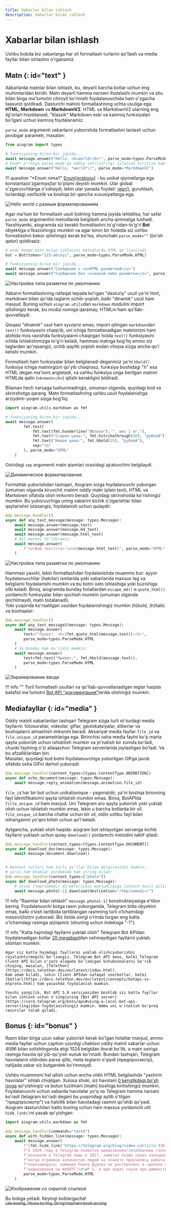 ```yaml
---
title: Xabarlar bilan ishlash
description: Xabarlar bilan ishlash
---
```


# Xabarlar bilan ishlash

Ushbu bobda biz xabarlarga har xil formatlash turlarini qo'llash va media fayllar bilan ishlashni o'rganamiz.

## Matn {: id="text" }

Xabarlarda matnlar bilan ishlash, bu, deyarli barcha botlar uchun eng muhimlaridan biridir. Matn deyarli hamma narsani ifodalashi mumkin va shu bilan birga ma'lumotni _chiroyli_ ko'rinishi foydalanuvchida ham o'zgacha taasurot qoldiradi. Dasturchi matnni formatlashning uchta usuliga ega: **HTML**, **Markdown** va **MarkdownV2**. HTML va MarkdownV2 ularning eng ilg'orlari hisoblanadi, "klassik" Markdown eski va kamroq funksiyalari bo'lgani uchun kamroq foydalanamiz.

`parse_mode` argumenti xabarlarni yuborishda formatlashni tanlash uchun javobgar parametr, masalan:

```python
from aiogram import types

# funksiyaning biron bir joyida...
await message.answer("Hello, <b>world</b>!", parse_mode=types.ParseMode.HTML)
# Enum* o'rniga parse_mode'ga oddiy satr(string) sifatida kiritish ham mumkin:
await message.answer("Hello, *world*\!", parse_mode="MarkdownV2")
```

!!! question "\*Enum nima?"
    [Enum[erations]](https://docs.python.org/3/howto/enum.html) - bu unikal qiymatlarga ega konstanta(o'zgarmas)lar to'plami deyish mumkin. Ular global o'zgaruvchilarga o'xshaydi, lekin ular yanada foydali: [repr()](https://docs.python.org/3/library/functions.html#repr), guruhlash, turlardagi xavfsizlik va boshqa bir qancha xususiyatlarga ega.

![Hello world с разным форматированием](images/messages/l02_1.png)

Agar ma'lum bir formatlash usuli botning hamma joyida ishlatilsa, har safar `parse_mode` argumentini metodlarda belgilash ancha qimmatga tushadi. Yaxshiyamki, aiogramda siz kerakli formatlashni to'g'ridan-to'g'ri **Bot** obyektiga o'tkazishingiz mumkin va agar biron bir holatda siz ushbu formatlashni bekor qilishingiz kerak bo'lsa, shunchaki `parse_mode=""` (bo'sh qator) qoldirasiz:

```python
# endi hamma matn bilan ishlovchi metodlarda HTML qo'llaniladi
bot = Bot(token="123:abcxyz", parse_mode=types.ParseMode.HTML)

# funksiyaning biron bir joyida...
await message.answer("Сообщение с <u>HTML-разметкой</u>")
await message.answer("Сообщение без <s>какой-либо разметки</s>", parse_mode="")
```

![Настройка типа разметки по умолчанию](images/messages/l02_2.png)

Xabarni formatlashning nafaqat tepada ko'rgan "dasturiy" usuli ya'ni html, markdown bilan qo'lda taglarni ochib-yopish, balki "dinamik" usuli ham mavjud. Buning uchun `aiogram.utils`dan `markdown` modulini import qilishingiz kerak, bu modul nomiga qaramay, HTMLni ham qo'llab-quvvatlaydi.  

Qisqasi "dinamik" usul ham syurpriz emas, import qilingan `markdown`dan `text()` funksiyasini chaqirib, uni ichiga formatlanadigan matnimizni ham alohida mos ravishda funksiyalarni chaqirgan holda `text()` funksiyasini ichida ishlatishimizga to'g'ri keladi, hammasi matnga bog'liq ammo siz taglardan qo'rqsangiz, ochib qaytib yopish esdan chiqsa sizga ancha qo'l kelishi mumkin.  

Formatlash ham funksiyalar bilan belgilanadi deganimiz ya'ni `hbold()` funksiya ichiga matningizni qo'yib chaqirasz, funksiya boshidagi "h" esa HTML degan ma'noni anglatadi, va ushbu funksiya unga berilgan matnni HTMLda qalin (`<b>matn</b>`) qilishi kerakligini bildiradi.

Bilaman hech narsaga tushunmadingiz, umuman olganda, quyidagi kod va skrinshotga qarang. Matn formatlashning ushbu usuli foydalanishga arziydimi-yoqmi sizga bog'liq:

```python
import aiogram.utils.markdown as fmt

# funksiyaning biron bir joyida...
await message.answer(
        fmt.text(
            fmt.text(fmt.hunderline("Яблоки"), ", вес 1 кг."),
            fmt.text("Старая цена:", fmt.hstrikethrough(50), "рублей"),
            fmt.text("Новая цена:", fmt.hbold(25), "рублей"),
            sep="\n"
        ), parse_mode="HTML"
    )
```

Oxiridagi `sep` argumenti matn qismlari orasidagi ajratuvchini belgilaydi.

![Динамическое форматирование](images/messages/l02_3.png)

Formatlab yuborishdan tashqari, Aiogram sizga foydalanuvchi yuborgan (umuman olganda kiruvchi) matnni oddiy matn (plain text), HTML va Markdown sifatida olish imkonini beradi. Quyidagi skrinshotda ko'rishingiz mumkin. Bu yuboruvchiga uning xabarini kichik o'zgarishlar bilan qaytarishni istasangiz, foydalanish uchun qulaydir:

```python
@dp.message_handler()
async def any_text_message(message: types.Message):
    await message.answer(message.text)
    await message.answer(message.md_text)
    await message.answer(message.html_text)
    # Asl matnni to'ldiramiz:
    await message.answer(
        f"<u>Ваш текст</u>:\n\n{message.html_text}", parse_mode="HTML"
    )
```

![Настройка типа разметки по умолчанию](images/messages/l02_4.png)

Hammasi yaxshi, lekin formatlashdan foydalanishda muammo bor: ayyor foydalanuvchilar (hakrlar) ismlarida yoki xabarlarida maxsus tag va belgilarni foydalanishi mumkin va bu botni xato ishlashiga yoki buzishiga olib keladi. Biroq, aiogramda bunday holatlardan `escape_md()` и `quote_html()` yordamchi funksiyalar bilan qochish mumkin (umuman olganda qochilmaydi, matn tozalanadi).   
Yoki yuqorida ko'rsatilgan usuldan foydalanishingiz mumkin (h)bold, (h)italic va boshqalar:

```python
@dp.message_handler()
async def any_text_message2(message: types.Message):
    await message.answer(
        text=f"Привет, <b>{fmt.quote_html(message.text)}</b>", 
        parse_mode=types.ParseMode.HTML
    )
    # Va bunday ham bo'lishi mumkin:
    await message.answer(
        text=fmt.text("Привет,", fmt.hbold(message.text)), 
        parse_mode=types.ParseMode.HTML
    )
```

![Экранирование ввода](images/messages/l02_5.png)

!!! info ""
    Turli formatlash usullari va qo'llab-quvvatlanadigan teglar haqida batafsil ma'lumotni [Bot API "документация"](https://core.telegram.org/bots/api#formatting-options)larida olishingiz mumkin.

## Mediafayllar {: id="media" }

Oddiy matnli xabarlardan tashqari Telegram sizga turli xil turdagi media fayllarni: fotosuratlar, videolar, giflar, geolokatsiyalar, stikerlar va boshqalarni almashish imkonini beradi. Aksariyat media fayllar `file_id` va `file_unique_id` parametrlariga ega. Birinchisi osha media faylni ko'p marta qayta yuborish uchun ishlatilish mumkin va jo'natish bir zumda bo'ladi, chunki faylning o'zi allaqachon Telegram serverlarida joylashgan bo'ladi. Va bu afzalliklaridan biri.  
Masalan, quyidagi kod botni foydalanuvchiga yuborilgan GIFga javob sifatida osha GIFni darhol yuboradi:

```python
@dp.message_handler(content_types=[types.ContentType.ANIMATION])
async def echo_document(message: types.Message):
    await message.reply_animation(message.animation.file_id)
```

`file_id` har bir bot uchun unikal(unique - yagona)dir, ya'ni boshqa birovning fayl identifikatorini qayta ishlatish mumkin emas. Biroq, BotAPIda `fille_unique_id` ham mavjud. Uni Telegram aro qayta yuborish yoki yuklab olish uchun ishlatish mumkin emas, lekin u barcha botlarda bir xil. `file_unique_id` barcha chatlar uchun bir xil, oldin ushbu fayl bilan ishlanganmi yo'qmi bilish uchun qo'l keladi.

Aytgancha, yuklab olish haqida: aiogram bot ishlayotgan serverga kichik fayllarni yuklash uchun qulay `download()` yordamchi metodini taklif qiladi:

```python
@dp.message_handler(content_types=[types.ContentType.DOCUMENT])
async def download_doc(message: types.Message):
    await message.document.download()


# Kontent turlari ham turli yo'llar bilan belgilanishi mumkin.
# ya'ni ham Enumlar yordamida ham string bilan:
@dp.message_handler(content_types=["photo"])
async def download_photo(message: types.Message):
    # avval /tmp/somedir direktoriyasi mavjudligiga ishonch hosil qiling!
    await message.photo[-1].download(destination="/tmp/somedir/")
```

!!! info "Rasmlar bilan ishlash"
    `message.photo[-1]` konstruktsiyasiga e'tibor bering. Foydalanuvchi botga rasm yuborganida, Telegram bitta obyektni emas, balki o‘sish tartibida tartiblangan rasmning turli o‘lchamdagi massivi(list)ni yuboradi. Biz listda oxirgi o'rinda turgan eng katta o'lchamdagi rasmga qiziqamiz (shuning uchun indeksga "-1").

!!! info "Katta hajmdagi fayllarni yuklab olish"
    Telegram Bot APIdan foydalanadigan botlar [20 megabayt](https://core.telegram.org/bots/api#getfile)dan oshmaydigan fayllarni yuklab olishlari mumkin.
    
    Agar siz katta hajmdagi fayllarni yuklab olish/yuborishni rejalashtirmoqchi bo'lsangiz, Telegram Bot API emas, balki Telegram Client API bilan o'zaro aloqada bo'ladigan kutubxonalarni ko'rib chiqing, masalan, [Telethon](https://docs.telethon.dev/en/latest/index.html).
    Kam odam biladi, lekin Client APIdan nafaqat userbotlar, balki [botlar](https://docs.telethon.dev/en/latest/concepts/botapi-vs-mtproto.html) ham yasashda foydalanish mumkin.

    Yaxshi yangilik, Bot API 5.0 versiyasidan boshlab siz katta fayllar bilan ishlash uchun o'zingizning [Bot API server](https://core.telegram.org/bots/api#using-a-local-bot-api-server)ingizdan foydalanishingiz mumkin. Ammo uni o'rnatish ko'proq resurslar talab qiladi.

## Bonus {: id="bonus" }

Rasm bilan birga uzun xabar yuborish kerak bo'lgan holatlar mavjud, ammo media fayllar uchun caption uzunligi cheklovi oddiy matnli xabarlar uchun 4096 bilan solishtirganda atigi 1024 belgidan iborat bo'lib, a matn oxiriga rasmga havola qo'yib-qo'yish xunuk ko'rinadi. Bundan tashqari, Telegram havolalarni oldindan parse qilib, meta teglarni o'qiydi (предпросмотр), natijada xabar siz kutgandek ko'rinmaydi.

Ushbu muammoni hal qilish uchun ancha oldin HTML belgilashda "yashirin havolalar" ishlab chiqilgan. Xulosa shuki, siz havolani [0 kenglikdagi bo'sh joyga](http://www.fileformat.info/info/unicode/char/200b/index.htm) qo'yishingiz va butun tuzilmani (matn) boshiga kiritishingiz mumkin. Foydalanuvchi uchun xabarda havolalar yo'q va Telegram hamma narsani ko'radi (telagram ko'radi degani bu yuqoridagi aytib o'tilgan "предпросмотр") va halollik bilan havoladagi rasmni qo'shib qo'yadi.  
Aiogram dasturchilari hatto buning uchun ham maxsus yordamchi util `hide_link()`ni yasab qo'yishgan:

```python
import aiogram.utils.markdown as fmt

@dp.message_handler(commands="test4")
async def with_hidden_link(message: types.Message):
    await message.answer(
        f"{fmt.hide_link('https://telegram.org/blog/video-calls/ru')}Кто бы мог подумать, что "
        f"в 2020 году в Telegram появятся видеозвонки!\n\nОбычные голосовые вызовы "
        f"возникли в Telegram лишь в 2017, заметно позже своих конкурентов. А спустя три года, "
        f"когда огромное количество людей на планете приучились работать из дома из-за эпидемии "
        f"коронавируса, команда Павла Дурова не растерялась и сделала качественные "
        f"видеозвонки на WebRTC!\n\nP.S. а ещё ходят слухи про демонстрацию своего экрана :)",
        parse_mode=types.ParseMode.HTML
    )
```

![Изображение со скрытой ссылкой](images/messages/l02_6.png)

Bu bobga yetadi. Keyingi boblargacha!  
<s><small>Like bosing, Obuna bo'ling, Qo'ng'iroqchani bosib qo'ying</small></s>
